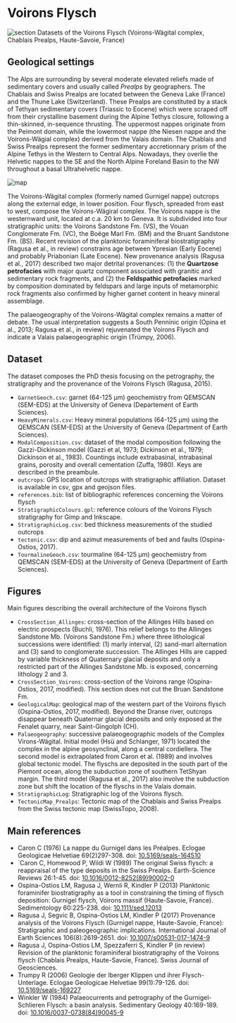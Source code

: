 # Voirons Flysch

![section](jragusa.github.com/VoironsNappe/figs/CrossSection_Voirons.svg)
Datasets of the Voirons Flysch (Voirons-Wägital complex, Chablais Prealps, Haute-Savoie, France)

## Geological settings

The Alps are surrounding by several moderate elevated reliefs made of sedimentary covers and usually called *Prealps* by geographers. The Chablais and Swiss Prealps are located between the Geneva Lake (France) and the Thune Lake (Switzerland). These Prealps are constituted by a stack of Tethyan sedimentary covers (Triassic to Eocene) which were scraped off from their crystalline basement during the Alpine Tethys closure, following a thin-skinned, in-sequence thrusting. The uppermost nappes originate from the Peimont domain, while the lowermost nappe (the Niesen nappe and the Voirons-Wägial complex) derived from the Valais domain. The Chablais and Swiss Prealps represent the former sedimentary accretionnary prism of the Alpine Tethys in the Western to Central Alps. Nowadays, they overlie the Helvetic nappes to the SE and the North Alpine Foreland Basin to the NW throughout a basal Ultrahelvetic nappe.

![map](jragusa.github.com/VoironsNappe/figs/TectonicMap_Prealps.svg)

The Voirons-Wägital complex (formerly named Gurnigel nappe) outcrops along the external edge, in lower position. Four flysch, spreaded from east to west, compose the Voirons-Wägiral complex. The Voirons nappe is the westernward unit, located at c.a. 20 km to Geneva. It is subdivided into four stratigraphic units: the Voirons Sandstone Fm. (VS), the Vouan Conglomerate Fm. (VC), the Boëge Marl Fm. (BM) and the Bruant Sandstone Fm. (BS). Recent revision of the planktonic foraminiferal biostratigraphy (Ragusa et al., in review) constrains age between Ypresian (Early Eocene) and probably Priabonian (Late Eocene).
New provenance analysis (Ragusa et al., 2017) described two major detrital provenances: (1) the **Quartzose petrofacies** with major quartz component associated with granitic and sedimentary rock fragments, and (2) the **Feldspathic petrofacies** marked by composition dominated by feldspars and large inputs of metamorphic rock fragments also confirmed by higher garnet content in heavy mineral assemblage.

The palaeogeography of the Voirons-Wägital complex remains a matter of debate. The usual interpretation suggests a South Penninic origin (Opina et al., 2013; Ragusa et al., in review) rejuvenated the Voirons Flysch and indicate a Valais palaeogeographic origin (Trümpy, 2006).

## Dataset

The dataset composes the PhD thesis focusing on the petrography, the stratigraphy and the provenance of the Voirons Flysch (Ragusa, 2015).

+ `GarnetGeoch.csv`: garnet (64-125 µm) geochemistry from QEMSCAN (SEM-EDS) at the University of Geneva (Departement of Earth Sciences).
+ `HeavyMinerals.csv`: Heavy mineral populations (64-125 µm) using the QEMSCAN (SEM-EDS) at the University of Geneva (Department of Earth Sciences).
+ `ModalComposition.csv`: dataset of the modal composition following the Gazzi-Dickinson model (Gazzi et al, 1973; Dickinson et al., 1979; Dickinson et al., 1983). Countings include extrabasinal, intrabasinal grains, porosity and overall cementation (Zuffa, 1980). Keys are described in the preambule.
+ `outcrops`: GPS location of outcrops with stratigraphic affiliation. Dataset is available in csv, gpx and geojson files.
+ `references.bib`: list of bibliographic references concerning the Voirons flysch
+ `StratigraphicColours.gpl`: reference colours of the Voirons Flysch stratigraphy for Gimp and Inkscape.
+ `StratigraphicLog.csv`: bed thickness measurements of the studied outcrops
+ `tectonic.csv`: dip and azimut measurements of bed and faults (Ospina-Ostios, 2017).
+ `TourmalineGeoch.csv`: tourmaline (64-125 µm) geochemistry from QEMSCAN (SEM-EDS) at the University of Geneva (Department of Earth Sciences).

## Figures

Main figures describing the overall architecture of the Voirons flysch
+ `CrossSection_Allinges`: cross-section of the Allinges Hills based on electric prospects (Buchli, 1976). This relief belongs to the Allinges Sandstone Mb. (Voirons Sandstone Fm.) where three lithological successions were identified: (1) marly interval, (2) sand-marl alternation and (3) sand to conglomerate succession. The Allinges Hills are capped by variable thickness of Quaternary glacial deposits and only a restricted part of the Allinges Sandstone Mb. is exposed, concerning lithology 2 and 3.
+ `CrossSection_Voirons`: cross-section of the Voirons range (Ospina-Ostios, 2017, modified). This section does not cut the Bruan Sandstone Fm.
+ `GeologicalMap`: geological map of the western part of the Voirons flysch (Ospina-Ostios, 2017, modified). Beyond the Dranse river, outcrops disappear beneath Quaternar glacial deposits and only exposed at the Fenalet quarry, near Saint-Gingolph (CH).
+ `Palaeogeography`: successive palaeogeographic models of the Complex Virons-Wägital. Initial model (Hsü and Schlanger, 1971) located the complex in the alpine geosynclinal, along a central cordiellera. The second model is extrapolated from Caron et al. (1989) and involves global tectonic model. The flyschs are deposited in the south part of the Piemont ocean, along the subduction zone of southern TetShyan margin. The third model (Ragusa et al., 2017) also involve the subduction zone but shift the location of the flyschs in the Valais domain.
+ `StratigraphicLog`: Stratigraphic log of the Voirons flysch.
+ `TectonicMap_Prealps`: Tectonic map of the Chablais and Swiss Prealps from the Swiss tectonic map (SwissTopo, 2008).

## Main references

+ Caron C (1976) La nappe du Gurnigel dans les Préalpes. Eclogae Geologicae Helvetiae 69(2)297-308. doi: [10.5169/seals-164510](http://doi.org/10.5169/seals-164510)
+ `Caron C, Homewood P, Wildi W (1989) The original Swiss flysch: a reappraisal of the type deposits in the Swiss Prealps. Earth-Science Reviews 26:1-45. doi: [10.1016/0012-8252(89)90002-0](http://doi.org/10.1016/0012-8252(89)90002-0)
+ Ospina-Ostios LM, Ragusa J, Wernli R, Kindler P (2013) Planktonic foraminifer biostratigraphy as a tool in constraining the timing of flysch deposition: Gurnigel flysch, Voirons massif (Haute-Savoie, France). Sedimentology 60:225-238. doi: [10.1111/sed.12013](http://doi.org/10.1111/sed.12013)
+ Ragusa J, Segvic B, Ospina-Ostios LM, Kindler P (2017) Provenance analysis of the Voirons Flysch (Gurnigel nappe, Haute-Savoie, France): Stratigraphic and paleogeographic implications. International Journal of Earth Sciences 106(8):2619-2651. doi: [10.1007/s00531-017-1474-9](http://doi.org/10.1007/s00531-017-1474-9)
+ Ragusa J, Ospina-Ostios LM, Spezzaferri S, Kindler P (in review) Revision of the planktonic foraminiferal biostratigraphy of the Voirons flysch (Chablais Prealps, Haute-Savoie, France). Swiss Journal of Geosciences.
+ Trumpy R (2006) Geologie der Iberger Klippen und ihrer Flysch-Unterlage. Eclogae Geologicae Helvetiae 99(1):79-126. doi: [10.5169/seals-169227](http://doi.org/10.5169/seals-169227)
+ Winkler W (1984) Palaeocurrents and petrography of the Gurnigel-Schlieren Flysch: a basin analysis. Sedimentary Geology 40:169-189. doi: [10.1016/0037-0738(84)90045-9](http://doi.org/10.1016/0037-0738(84)90045-9)